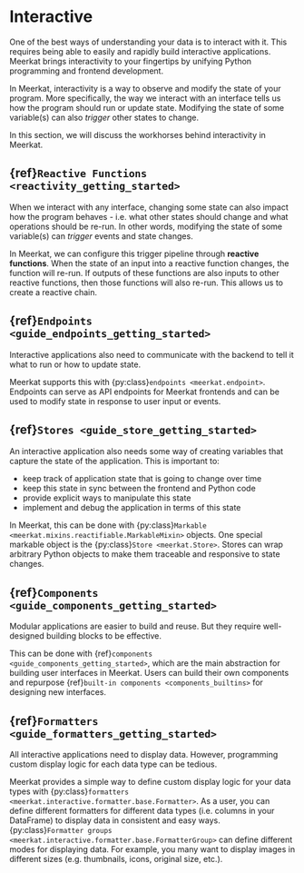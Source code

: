 # Interactive

One of the best ways of understanding your data is to interact with it.
This requires being able to easily and rapidly build interactive applications.
Meerkat brings interactivity to your fingertips by unifying Python programming and frontend development.

In Meerkat, interactivity is a way to observe and modify the state of your program.
More specifically, the way we interact with an interface tells us how the program should run or update state.
Modifying the state of some variable(s) can also *trigger* other states to change.

In this section, we will discuss the workhorses behind interactivity in Meerkat.

## {ref}`Reactive Functions <reactivity_getting_started>`

When we interact with any interface, changing some state can also impact how the program behaves - 
i.e. what other states should change and what operations should be re-run.
In other words, modifying the state of some variable(s) can *trigger* events and state changes.

In Meerkat, we can configure this trigger pipeline through **reactive functions**.
When the state of an input into a reactive function changes, the function will re-run.
If outputs of these functions are also inputs to other reactive functions, then those functions will also re-run.
This allows us to create a reactive chain.

## {ref}`Endpoints <guide_endpoints_getting_started>`

Interactive applications also need to communicate with the backend to tell it what to run or how to update state.

Meerkat supports this with {py:class}`endpoints <meerkat.endpoint>`.
Endpoints can serve as API endpoints for Meerkat frontends and can be used to modify state in response to user input or events.

## {ref}`Stores <guide_store_getting_started>`

An interactive application also needs some way of creating variables that capture
the state of the application. This is important to:
- keep track of application state that is going to change over time
- keep this state in sync between the frontend and Python code
- provide explicit ways to manipulate this state
- implement and debug the application in terms of this state

In Meerkat, this can be done with {py:class}`Markable <meerkat.mixins.reactifiable.MarkableMixin>` objects.
One special markable object is the {py:class}`Store <meerkat.Store>`. Stores can wrap arbitrary Python
objects to make them traceable and responsive to state changes.

## {ref}`Components <guide_components_getting_started>`

Modular applications are easier to build and reuse. But they require well-designed building blocks to be effective.

This can be done with {ref}`components <guide_components_getting_started>`, which are the main abstraction for building user interfaces in Meerkat. Users can build their own components and repurpose {ref}`built-in components <components_builtins>` for designing new interfaces.

## {ref}`Formatters <guide_formatters_getting_started>`

All interactive applications need to display data.
However, programming custom display logic for each data type can be tedious.

Meerkat provides a simple way to define custom display logic for your data types with {py:class}`formatters <meerkat.interactive.formatter.base.Formatter>`.
As a user, you can define different formatters for different data types (i.e. columns in your DataFrame) to display data in consistent and easy ways. {py:class}`Formatter groups <meerkat.interactive.formatter.base.FormatterGroup>` can define different modes for displaying data. For example, you many want to display images in different sizes (e.g. thumbnails, icons, original size, etc.).